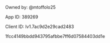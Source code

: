 Owned by: @mtoffolo25

App ID: 389269

Client ID: Iv1.7ac9d2e29cad2483

1fcc4149bbdd943795afbbe7ff6d07584403dd1e